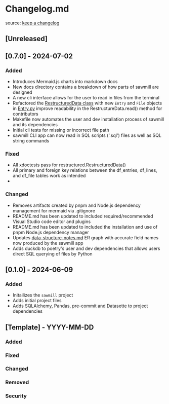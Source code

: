 # Changelog.md

source: [keep a changelog](https://keepachangelog.com/en/1.1.0/)

## [Unreleased] 

## [0.7.0] - 2024-07-02

### Added

- Introduces Mermaid.js charts into markdown docs
- New docs directory contains a breakdown of how parts of sawmill are designed
- A new cli interface allows for the user to read in files from the terminal
- Refactored the [RestructuredData class](./src/sawmill/restructured.py) with new `Entry` and 
  `File` objects in [Entry.py](./src/sawmill/entry.py) improve readability in the RestructureData.read() 
  method for contributors
- Makefile now automates the user and dev installation process of sawmill and its dependencies
- Initial cli tests for missing or incorrect file path
- sawmill CLI app can now read in SQL scripts ('.sql') files as well as SQL string commands

### Fixed

- All xdoctests pass for restructured.RestructuredData()
- All primary and foreign key relations between the df_entries, df_lines, and df_file tables work as intended
- 

### Changed

- Removes artifacts created by pnpm and Node.js dependency management for mermaid via .gitignore
- README.md has been updated to included required/recommended Visual Studio code editor and plugins
- README.md has been updated to included the installation and use of pnpm Node.js dependency manager
- Updates [data-structure-notes.md](./docs/data-structure-notes.md) ER graph with accurate field names now produced
by the sawmill app
- Adds duckdb to poetry's user and dev dependencies that allows users direct SQL querying of files by Python

## [0.1.0] - 2024-06-09

### Added

- Initailizes the `sawmill` project
- Adds initial project files
- Adds SQLAlchemy, Pandas, pre-commit and Datasette to project dependencies

## [Template] - YYYY-MM-DD

### Added


### Fixed


### Changed


### Removed


### Security